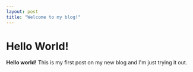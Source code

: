 ```yaml
---
layout: post
title: "Welcome to my blog!"
---
```


# Hello World!

**Hello world!** This is my first post on my new blog and I'm just trying it out.